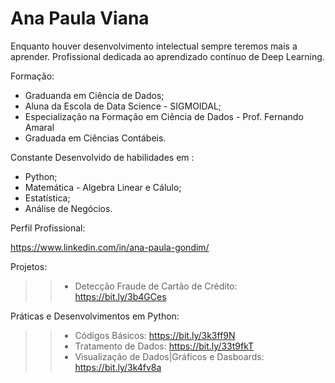 
 #  Ana Paula Viana  

Enquanto houver desenvolvimento intelectual sempre teremos mais a aprender.
Profissional dedicada ao aprendizado contínuo de Deep Learning.

Formação:

 * Graduanda em Ciência de Dados;
 * Aluna da Escola de Data Science - SIGMOIDAL;
 * Especialização na Formação em Ciência de Dados - Prof. Fernando Amaral
 * Graduada em Ciências Contábeis.
 
Constante Desenvolvido de habilidades em :

* Python;
* Matemática - Algebra Linear e Cálulo;
* Estatística; 
* Análise de Negócios.

Perfil Profissional:

https://www.linkedin.com/in/ana-paula-gondim/


Projetos: 

>> - Detecção Fraude de Cartão de Crédito: https://bit.ly/3b4GCes


Práticas e Desenvolvimentos em Python:

>> - Códigos Básicos: https://bit.ly/3k3ff9N
>> - Tratamento de Dados: https://bit.ly/33t9fkT
>> - Visualização de Dados|Gráficos e Dasboards: https://bit.ly/3k4fv8a







